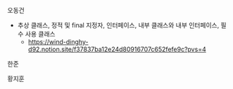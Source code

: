 오동건
* 추상 클래스, 정적 및 final 지정자, 인터페이스, 내부 클래스와 내부 인터페이스, 필수 사용 클래스 <br>
   * https://wind-dinghy-d92.notion.site/f37837ba12e24d80916707c652fefe9c?pvs=4
 
한준

황지훈
